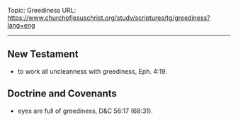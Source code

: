 Topic: Greediness
URL: https://www.churchofjesuschrist.org/study/scriptures/tg/greediness?lang=eng

---

## New Testament

- to work all uncleanness with greediness, Eph. 4:19.

## Doctrine and Covenants

- eyes are full of greediness, D&C 56:17 (68:31).

